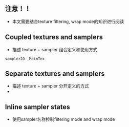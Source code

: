 ## 注意！！
- 本文需要结合texture filtering, wrap mode的知识进行阅读

## Coupled textures and samplers
- 描述 texture + sampler 组合定义和使用方式
```
sampler2D _MainTex
```

## Separate textures and samplers
- 描述 texture + sampler 分开定义的方式
- 

## Inline sampler states
- 使用sampler名称控制filtering mode and wrap mode